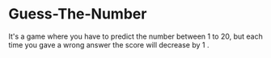# Guess-The-Number
It's a game where you have to predict the number between 1 to 20, but each time you gave a wrong answer the score will decrease by 1 .
